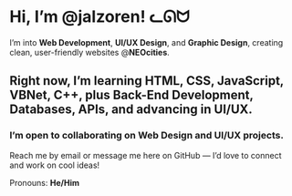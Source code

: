 # Hi, I’m @jalzoren! ᓚᘏᗢ
I’m into **Web Development**, **UI/UX Design**, and **Graphic Design**, creating clean, user-friendly websites @**NEOcities**.

## Right now, I’m learning **HTML**, **CSS**, **JavaScript**, **VBNet**, **C++**, plus **Back-End Development**, **Databases**, **APIs**, and advancing in **UI/UX**.

### I’m open to collaborating on **Web Design** and **UI/UX** projects.

Reach me by email or message me here on GitHub — I’d love to connect and work on cool ideas!

Pronouns: **He/Him**
